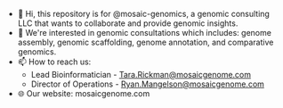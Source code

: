 - 👋 Hi, this repository is for @mosaic-genomics, a genomic consulting LLC that wants to collaborate and provide genomic insights.
- 👀 We're interested in genomic consultations which includes: genome assembly, genomic scaffolding, genome annotation, and comparative genomics.
- 📫 How to reach us:
  * Lead Bioinformatician - Tara.Rickman@mosaicgenome.com
  * Director of Operations - Ryan.Mangelson@mosaicgenome.com
- 🌐 Our website: mosaicgenome.com
<!---
mosaic-genomics/mosaic-genomics is a ✨ special ✨ repository because its `README.md` (this file) appears on your GitHub profile.
You can click the Preview link to take a look at your changes.
--->
